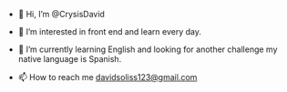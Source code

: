 - 👋 Hi, I’m @CrysisDavid
- 👀 I’m interested in front end and learn every day.
- 🌱 I’m currently learning English and looking for another challenge my native language is Spanish.

- 📫 How to reach me davidsoliss123@gmail.com


<!---
CrysisDavid/CrysisDavid is a ✨ special ✨ repository because its `README.md` (this file) appears on your GitHub profile.
You can click the Preview link to take a look at your changes.
--->
